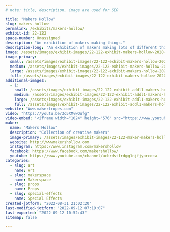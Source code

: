 ```yaml
---
# note: title, description, image are used for SEO

title: "Makers Hollow"
slug: makers-hollow
permalink: /exhibits/makers-hollow/
exhibit-id: 22-122
space-number: Unassigned
description: "An exhibition of makers making things."
description-long: "An exhibition of makers making lots of different things."
image: /assets/images/exhibit-images/22-122-exhibit-makers-hollow-2020-07-01-13-13-28-large.jpg
image-primary: 
  small: /assets/images/exhibit-images/22-122-exhibit-makers-hollow-2020-07-01-13-13-28-small.jpg
  medium: /assets/images/exhibit-images/22-122-exhibit-makers-hollow-2020-07-01-13-13-28-medium.jpg
  large: /assets/images/exhibit-images/22-122-exhibit-makers-hollow-2020-07-01-13-13-28-large.jpg
  full: /assets/images/exhibit-images/22-122-exhibit-makers-hollow-2020-07-01-13-13-28-full.jpg
additional-images: 
  - 1:
    small: /assets/images/exhibit-images/22-122-exhibit-addl1-makers-hollow-3e2dafca-ec08-443e-af5f-d797bcd19d97-small.jpeg
    medium: /assets/images/exhibit-images/22-122-exhibit-addl1-makers-hollow-3e2dafca-ec08-443e-af5f-d797bcd19d97-medium.jpeg
    large: /assets/images/exhibit-images/22-122-exhibit-addl1-makers-hollow-3e2dafca-ec08-443e-af5f-d797bcd19d97-large.jpeg
    full: /assets/images/exhibit-images/22-122-exhibit-addl1-makers-hollow-3e2dafca-ec08-443e-af5f-d797bcd19d97-full.jpeg
website: "Www.makertropes.com"
video: "https://youtu.be/3o5XMvwQufg"
video-embed: '<iframe width="1024" height="576" src="https://www.youtube.com/embed/3o5XMvwQufg?feature=oembed" frameborder="0" allow="accelerometer; autoplay; clipboard-write; encrypted-media; gyroscope; picture-in-picture" allowfullscreen title="I Make Zoetropes 1080  Standard  w Laurels"></iframe>'
maker: 
  name: "Makers Hollow"
  description: "Collection of creative makers"
  image-primary: /assets/images/exhibit-images/22-122-maker-makers-hollow-mh-80s-logos-01-medium.jpg
  website: http://wwwmakershollow.com
  instagram: https://www.instagram.com/makershollow
  facebook: https://www.facebook.com/makershollow/
  youtube: https://www.youtube.com/channel/ucbrdstfrdgg1njfjyorcosw
categories: 
  - slug: art
    name: Art
  - slug: makerspace
    name: Makerspace
  - slug: props
    name: Props
  - slug: special-effects
    name: Special Effects
created-jotform: "2022-08-31 21:02:20"
last-modified-jotform: "2022-09-12 07:19:07"
last-exported: "2022-09-12 10:52:43"
sitemap: false

---
```

